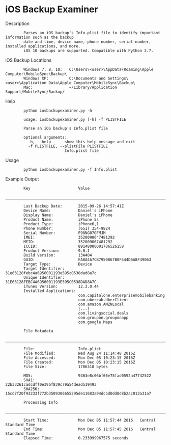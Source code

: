 # iOS Backup Examiner

Description

            Parses an iOS backup's Info.plist file to identify important information such as the backup 
            date and time, device name, phone number, serial number, installed applications, and more. 
            iOS 10 backups are supported. Compatible with Python 2.7.

iOS Backup Locations

            Windows 7, 8, 10:   C:\Users\<user>\AppData\Roaming\Apple Computer\MobileSync\Backup\
            Windows XP:         C:\Documents and Settings\<user>\Application Data\Apple Computer\MobileSync\Backup\
            Mac:                ~/Library/Application Support/MobileSync/Backup/
            
Help

            python iosbackupexaminer.py -h
                                
            usage: iosbackupexaminer.py [-h] -f PLISTFILE

            Parse an iOS backup's Info.plist file

            optional arguments:
              -h, --help      show this help message and exit
              -f PLISTFILE, --plistFile PLISTFILE
                              Info.plist file
                                    
Usage

            python iosbackupexaminer.py -f Info.plist
            
Example Output

            Key                     Value
            ________________________________________________________________________________

            Last Backup Date:       2015-09-26 14:57:41Z
            Device Name:            Daniel's iPhone
            Display Name:           Daniel's iPhone
            Product Name:           iPhone 5s
            Product Type:           iPhone6,1
            Phone Number:           (651) 354-9824
            Serial Number:          F98NG07GFMJM
            IMEI:                   35200906'7481292
            MEID:                   352009067481292
            ICCID:                  89148000001706526158
            Product Version:        9.0.1
            Build Version:          13A404
            GUID:                   FA8A4A7CB7950867B0F544D6A8F49063
            Target Type:            Device
            Target Identifier:      31e63128febc4a6956001193e595c0538dad8a7c
            Unique Identifier:      31E63128FEBC4A6956001193E595C0538DAD8A7C
            iTunes Version:         12.3.0.44
            Installed Applications:
                                    com.capitalone.enterprisemobilebanking
                                    com.ubercab.UberClient
                                    com.amazon.AMZNLocal
                                    [...]
                                    com.livingsocial.deals
                                    com.groupon.grouponapp
                                    com.google.Maps

            File Metadata
            ________________________________________________________________________________

            File:                   Info.plist
            File Modified:          Wed Aug 24 11:14:48 2016Z
            File Accessed:          Mon Dec 05 10:23:15 2016Z
            File Created:           Mon Dec 05 10:23:15 2016Z
            File Size:              1706318 bytes

            MD5:                    9463e8c06bf66e75fad0592a47742522
            SHA1:                   22b33261cadcdff0e39bf839c79a54dead519493
            SHA256:                 15cd7f20f93233f772b3509306655295de11683a94dcbd0dd8d8b2ac013a31a7

            Processing Info
            ________________________________________________________________________________

            Start Time:             Mon Dec 05 11:57:44 2016   Central Standard Time
            End Time:               Mon Dec 05 11:57:45 2016   Central Standard Time
            Elapsed Time:           0.233999967575 seconds
